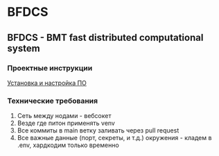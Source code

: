 # BFDCS
## BFDCS - BMT fast distributed computational system 
### Проектные инструкции
[Установка и настройка ПО](docs/guide.md)

### Технические требования
1) Сеть между нодами - вебсокет
2) Везде где питон применять venv
3) Все коммиты в main ветку заливать через pull request
4) Все важные данные (порт, секреты, и т.д.) окружения - кладем в .env, хардкодим только временно